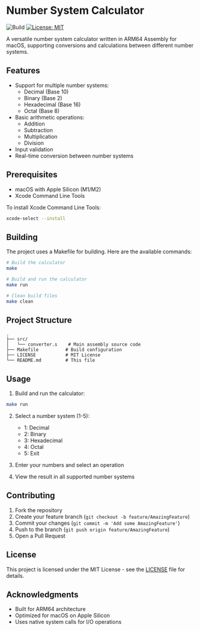 # Number System Calculator

![Build](https://github.com/alphas12/Number-System-Calculator/workflows/Build/badge.svg)
[![License: MIT](https://img.shields.io/badge/License-MIT-yellow.svg)](https://opensource.org/licenses/MIT)

A versatile number system calculator written in ARM64 Assembly for macOS, supporting conversions and calculations between different number systems.

## Features

- Support for multiple number systems:
  - Decimal (Base 10)
  - Binary (Base 2)
  - Hexadecimal (Base 16)
  - Octal (Base 8)
- Basic arithmetic operations:
  - Addition
  - Subtraction
  - Multiplication
  - Division
- Input validation
- Real-time conversion between number systems

## Prerequisites

- macOS with Apple Silicon (M1/M2)
- Xcode Command Line Tools

To install Xcode Command Line Tools:
```bash
xcode-select --install
```

## Building

The project uses a Makefile for building. Here are the available commands:

```bash
# Build the calculator
make

# Build and run the calculator
make run

# Clean build files
make clean
```

## Project Structure

```
.
├── src/
│   └── converter.s    # Main assembly source code
├── Makefile          # Build configuration
├── LICENSE           # MIT License
└── README.md         # This file
```

## Usage

1. Build and run the calculator:
```bash
make run
```

2. Select a number system (1-5):
   - 1: Decimal
   - 2: Binary
   - 3: Hexadecimal
   - 4: Octal
   - 5: Exit

3. Enter your numbers and select an operation
4. View the result in all supported number systems

## Contributing

1. Fork the repository
2. Create your feature branch (`git checkout -b feature/AmazingFeature`)
3. Commit your changes (`git commit -m 'Add some AmazingFeature'`)
4. Push to the branch (`git push origin feature/AmazingFeature`)
5. Open a Pull Request

## License

This project is licensed under the MIT License - see the [LICENSE](LICENSE) file for details.

## Acknowledgments

- Built for ARM64 architecture
- Optimized for macOS on Apple Silicon
- Uses native system calls for I/O operations
